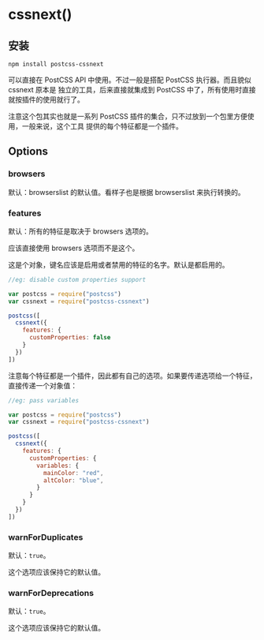 # cssnext()

## 安装

`npm install postcss-cssnext`   

可以直接在 PostCSS API 中使用。不过一般是搭配 PostCSS 执行器。而且貌似 cssnext 原本是
独立的工具，后来直接就集成到 PostCSS 中了，所有使用时直接就按插件的使用就行了。      

注意这个包其实也就是一系列 PostCSS 插件的集合，只不过放到一个包里方便使用，一般来说，这个工具
提供的每个特征都是一个插件。   

## Options   

### browsers   

默认：browserslist 的默认值。看样子也是根据 browserslist 来执行转换的。   

### features

默认：所有的特征是取决于 browsers 选项的。   

应该直接使用 browsers 选项而不是这个。   

这是个对象，键名应该是启用或者禁用的特征的名字。默认是都启用的。    

```javascript
//eg: disable custom properties support

var postcss = require("postcss")
var cssnext = require("postcss-cssnext")

postcss([
  cssnext({
    features: {
      customProperties: false
    }
  })
])
```   

注意每个特征都是一个插件，因此都有自己的选项。如果要传递选项给一个特征，直接传递一个对象值：   

```javascript
//eg: pass variables

var postcss = require("postcss")
var cssnext = require("postcss-cssnext")

postcss([
  cssnext({
    features: {
      customProperties: {
        variables: {
          mainColor: "red",
          altColor: "blue",
        }
      }
    }
  })
])
```   

### warnForDuplicates  

默认：`true`。    

这个选项应该保持它的默认值。    

### warnForDeprecations

默认：`true`。   

这个选项应该保持它的默认值。    
